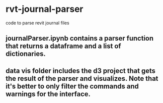 # rvt-journal-parser
code to parse revit journal files

## journalParser.ipynb contains a parser function that returns a dataframe and a list of dictionaries.

## data vis folder includes the d3 project that gets the result of the parser and visualizes. Note that it's better to only filter the commands and warnings for the interface.
